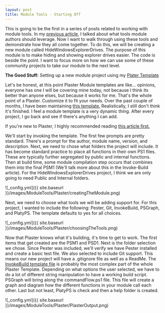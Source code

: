 ```yaml
---
layout: post
title: Module Tools - Starting Off
---
```


This is going to be the first in a series of posts related to working with module tools.
In my [previous article](http://overpoweredshell.com//Tools-Module-Authors-Should-Leverage/), I talked about what tools module authors should leverage.
Now I want to walk through using these tools and demonstrate how they all come together.
To do this, we will be creating a new module called HideWindowsExplorerDrives.
The purpose of this module is to make hiding and showing explorer drives easier.
The code is beside the point.
I want to focus more on how we can use some of these community projects to take our module to the next level.

**The Good Stuff:**
Setting up a new module project using my [Plater Template](https://github.com/dchristian3188/PlasterTemplates)

<!-- more -->

Let's be honest, at this point Plaster Module templates are like... opinions, everyone has one
I will be covering mine today, not because I think its better than anyone elses, but because it works for me.
That's the whole point of a Plaster.
Customize it to fit your needs.
Over the past couple of months, I have been maintaining [this template.](https://github.com/dchristian3188/PlasterTemplates/tree/master/Module)
Realistically,  I still don't think it's finished.
I feel a module template is a very dynamic thing.
After every project, I go back and see if there's anything I can add.

If you're new to Plaster, I highly recommended reading [this article first.](http://overpoweredshell.com//Working-with-Plaster/)

We'll start by invoking the template.
The first few prompts are pretty standard.
There's a prompt for the author, module name, version, and description.
Next, we need to chose what folders the project will include.
It has become standard practice to place all functions in their own PS1 files.
These are typically further segregated by public and internal functions.
Then at build time, some module compilation step occurs that combines them into the final PSM1 (We'll talk more about this in the Invoke-Build article).
For the HideWindowsExplorerDrives project, I think we are only going to need Public and Internal folders.

![_config.yml]({{ site.baseurl }}/images/ModuleTools/Plaster/creatingTheModule.png)

Next, we need to choose what tools we will be adding support for.
For this project, I wanted to include the following: Pester, Git, InvokeBuild, PSGraph, and PlatyPS.
The template defaults to yes for all choices.

![_config.yml]({{ site.baseurl }}/images/ModuleTools/Plaster/choosingTheTools.png)

Now that Plaster knows what it's building, it's time to get to work.
The first items that get created are the PSM1 and PSD1.
Next is the folder selection we chose.
Since Pester was included, we'll verify we have Pester installed and create a basic test file.
We also selected to include Git support.
This means our new project will have a .gitignore file as well as a ReadMe.
The [InvokeBuild template file](https://github.com/dchristian3188/PlasterTemplates/blob/master/Module/default.build.ps1) is probably the most complex part of the whole Plaster Template.
Depending on what options the user selected, we have to do a lot of different string manipulation to have a working build script.
PSGraph will bring along the commandFlow.ps1 file.
This file will create a graph and diagram how the different functions in your module call each other.
Last but not least, PlatyPS is check and then a help folder is created.

![_config.yml]({{ site.baseurl }}/images/ModuleTools/Plaster/PlasterOutput.png)
